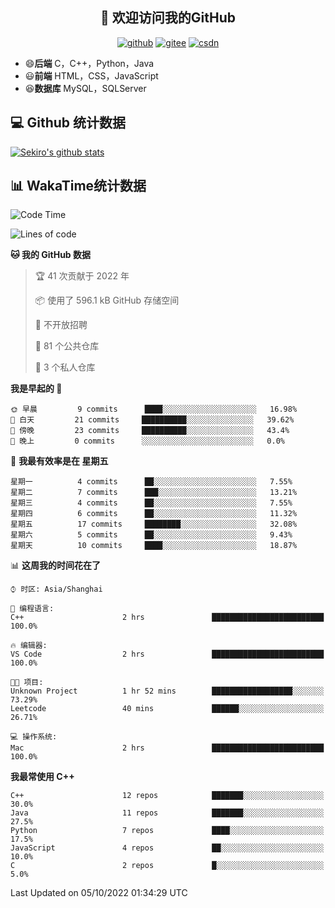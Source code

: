 <h2 align="center">👋 欢迎访问我的GitHub</h2>
<p align="center">
  <a href="https://666wxy666.github.io/"><img src="https://img.shields.io/badge/GitHub-24292e" alt="github"></a>
  <a href="https://gitee.com/wxy_666"><img src="https://img.shields.io/badge/Gitee-fe7300" alt="gitee"></a>
  <a href="https://blog.csdn.net/WXY_666"><img src="https://img.shields.io/badge/CSDN-cf000e" alt="csdn"></a>
</p>

- 😄**后端** C，C++，Python，Java
- 😃**前端** HTML，CSS，JavaScript
- 😆**数据库** MySQL，SQLServer

## 💻 Github 统计数据
[![Sekiro's github stats](https://github-readme-stats.vercel.app/api?username=666WXY666)](https://666wxy666.github.io/)

## 📊 WakaTime统计数据

<!--START_SECTION:waka-->
![Code Time](http://img.shields.io/badge/Code%20Time-1%2C355%20hrs%2045%20mins-blue)

![Lines of code](https://img.shields.io/badge/%E4%BB%8E%E3%80%8CHello%20World%E3%80%8D%E8%B5%B7%E6%88%91%E5%B7%B2%E7%BB%8F%E5%86%99%E4%BA%86--287%20Thousand%20%E8%A1%8C%E4%BB%A3%E7%A0%81-blue)

**🐱 我的 GitHub 数据** 

> 🏆 41 次贡献于 2022 年
 > 
> 📦  使用了 596.1 kB GitHub 存储空间 
 > 
> 🚫 不开放招聘
 > 
> 📜 81 个公共仓库 
 > 
> 🔑 3 个私人仓库  
 > 
**我是早起的 🐤** 

```text
🌞 早晨         9 commits      ████░░░░░░░░░░░░░░░░░░░░░   16.98% 
🌆 白天         21 commits     ██████████░░░░░░░░░░░░░░░   39.62% 
🌃 傍晚         23 commits     ██████████░░░░░░░░░░░░░░░   43.4% 
🌙 晚上         0 commits      ░░░░░░░░░░░░░░░░░░░░░░░░░   0.0%

```
📅 **我最有效率是在 星期五** 

```text
星期一          4 commits      ██░░░░░░░░░░░░░░░░░░░░░░░   7.55% 
星期二          7 commits      ███░░░░░░░░░░░░░░░░░░░░░░   13.21% 
星期三          4 commits      ██░░░░░░░░░░░░░░░░░░░░░░░   7.55% 
星期四          6 commits      ██░░░░░░░░░░░░░░░░░░░░░░░   11.32% 
星期五          17 commits     ████████░░░░░░░░░░░░░░░░░   32.08% 
星期六          5 commits      ██░░░░░░░░░░░░░░░░░░░░░░░   9.43% 
星期天          10 commits     ████░░░░░░░░░░░░░░░░░░░░░   18.87%

```


📊 **这周我的时间花在了** 

```text
⌚︎ 时区: Asia/Shanghai

💬 编程语言: 
C++                      2 hrs               █████████████████████████   100.0%

🔥 编辑器: 
VS Code                  2 hrs               █████████████████████████   100.0%

🐱‍💻 项目: 
Unknown Project          1 hr 52 mins        ██████████████████░░░░░░░   73.29% 
Leetcode                 40 mins             ██████░░░░░░░░░░░░░░░░░░░   26.71%

💻 操作系统: 
Mac                      2 hrs               █████████████████████████   100.0%

```

**我最常使用 C++** 

```text
C++                      12 repos            ███████░░░░░░░░░░░░░░░░░░   30.0% 
Java                     11 repos            ███████░░░░░░░░░░░░░░░░░░   27.5% 
Python                   7 repos             ████░░░░░░░░░░░░░░░░░░░░░   17.5% 
JavaScript               4 repos             ██░░░░░░░░░░░░░░░░░░░░░░░   10.0% 
C                        2 repos             █░░░░░░░░░░░░░░░░░░░░░░░░   5.0%

```



 Last Updated on 05/10/2022 01:34:29 UTC
<!--END_SECTION:waka-->

<!--
**666WXY666/666WXY666** is a ✨ _special_ ✨ repository because its `README.md` (this file) appears on your GitHub profile.

Here are some ideas to get you started:

- 🔭 I’m currently working on ...
- 🌱 I’m currently learning ...
- 👯 I’m looking to collaborate on ...
- 🤔 I’m looking for help with ...
- 💬 Ask me about ...
- 📫 How to reach me: ...
- 😄 Pronouns: ...
- ⚡ Fun fact: ...
-->
